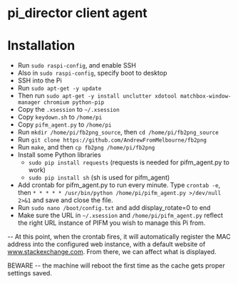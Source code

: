 pi_director client agent
===========

# Installation

- Run `sudo raspi-config`, and enable SSH
- Also in `sudo raspi-config`, specify boot to desktop
- SSH into the Pi
- Run `sudo apt-get -y update`
- Then run `sudo apt-get -y install unclutter xdotool matchbox-window-manager chromium python-pip`
- Copy the `.xsession` to `~/.xsession`
- Copy `keydown.sh` to `/home/pi`
- Copy `pifm_agent.py` to `/home/pi`
- Run `mkdir /home/pi/fb2png_source`, then `cd /home/pi/fb2png_source`
- Run `git clone https://github.com/AndrewFromMelbourne/fb2png`
- Run `make`, and then `cp fb2png /home/pi/fb2png`
- Install some Python libraries
  - `sudo pip install requests` (requests is needed for pifm_agent.py to work)
  - `sudo pip install sh` (sh is used for pifm_agent)
- Add crontab for pifm_agent.py to run every minute. Type `crontab -e`, then `* * * * * /usr/bin/python /home/pi/pifm_agent.py >/dev/null 2>&1` and save and close the file. 
- Run `sudo nano /boot/config.txt` and add display_rotate=0 to end
- Make sure the URL in `~/.xsession` and `/home/pi/pifm_agent.py` reflect the right URL instance of PIFM you wish to manage this Pi from.

-- At this point, when the crontab fires, it will automatically register the MAC address into the configured web instance, with a default website of www.stackexchange.com. From there, we can affect what is displayed.  

BEWARE -- the machine will reboot the first time as the cache gets proper settings saved.
